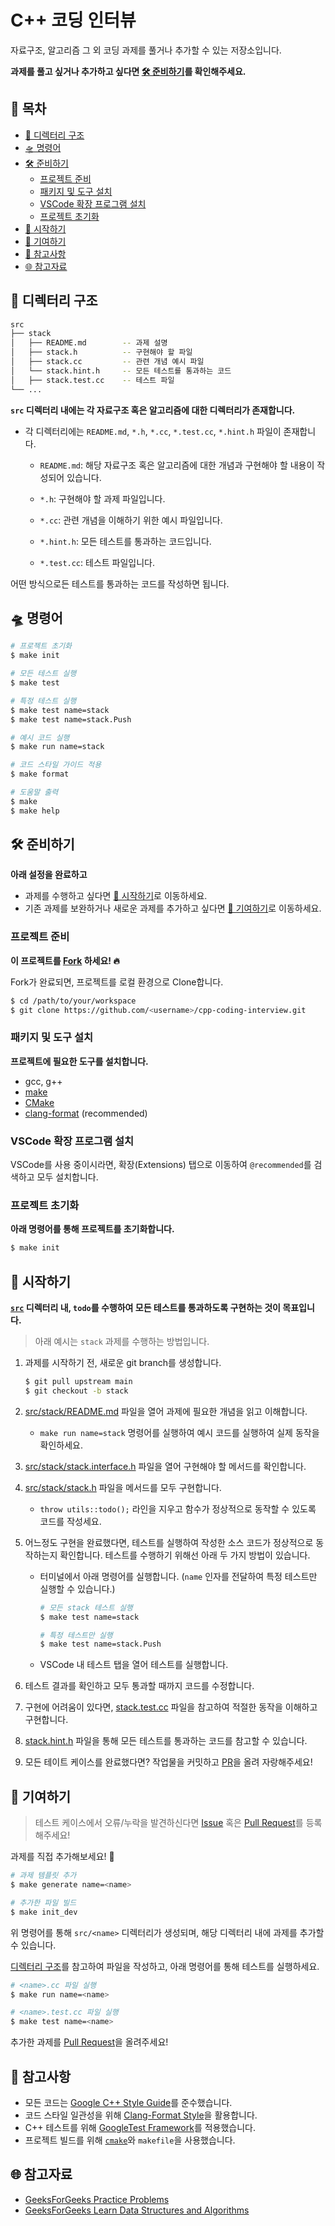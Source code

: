 # C++ 코딩 인터뷰 <!-- omit in toc -->

자료구조, 알고리즘 그 외 코딩 과제를 풀거나 추가할 수 있는 저장소입니다.

**과제를 풀고 싶거나 추가하고 싶다면 [🛠 준비하기](#-준비하기)를 확인해주세요.**

## 💬 목차 <!-- omit in toc -->

- [🌈 디렉터리 구조](#-디렉터리-구조)
- [🛸 명령어](#-명령어)
- [🛠 준비하기](#-준비하기)
  - [프로젝트 준비](#프로젝트-준비)
  - [패키지 및 도구 설치](#패키지-및-도구-설치)
  - [VSCode 확장 프로그램 설치](#vscode-확장-프로그램-설치)
  - [프로젝트 초기화](#프로젝트-초기화)
- [🎉 시작하기](#-시작하기)
- [👥 기여하기](#-기여하기)
- [📝 참고사항](#-참고사항)
- [🌐 참고자료](#-참고자료)

## 🌈 디렉터리 구조

```bash
src
├── stack
│   ├── README.md        -- 과제 설명
│   ├── stack.h          -- 구현해야 할 파일
│   ├── stack.cc         -- 관련 개념 예시 파일
│   └── stack.hint.h     -- 모든 테스트를 통과하는 코드
│   ├── stack.test.cc    -- 테스트 파일
└── ...
```

**`src` 디렉터리 내에는 각 자료구조 혹은 알고리즘에 대한 디렉터리가 존재합니다.**

- 각 디렉터리에는 `README.md`, `*.h`, `*.cc`, `*.test.cc`, `*.hint.h` 파일이 존재합니다.

  - `README.md`: 해당 자료구조 혹은 알고리즘에 대한 개념과 구현해야 할 내용이 작성되어 있습니다.

  - `*.h`: 구현해야 할 과제 파일입니다.
  - `*.cc`: 관련 개념을 이해하기 위한 예시 파일입니다.
  - `*.hint.h`: 모든 테스트를 통과하는 코드입니다.
  - `*.test.cc`: 테스트 파일입니다.

어떤 방식으로든 테스트를 통과하는 코드를 작성하면 됩니다.

## 🛸 명령어

```bash
# 프로젝트 초기화
$ make init

# 모든 테스트 실행
$ make test

# 특정 테스트 실행
$ make test name=stack
$ make test name=stack.Push

# 예시 코드 실행
$ make run name=stack

# 코드 스타일 가이드 적용
$ make format

# 도움말 출력
$ make
$ make help
```

## 🛠 준비하기

**아래 설정을 완료하고**

- 과제를 수행하고 싶다면 [🎉 시작하기](#-시작하기)로 이동하세요.
- 기존 과제를 보완하거나 새로운 과제를 추가하고 싶다면 [👥 기여하기](#-기여하기)로 이동하세요.

### 프로젝트 준비

**이 프로젝트를 [Fork](https://github.com/jinyongp/cpp-coding-interview/fork) 하세요! 🔥**

Fork가 완료되면, 프로젝트를 로컬 환경으로 Clone합니다.

```bash
$ cd /path/to/your/workspace
$ git clone https://github.com/<username>/cpp-coding-interview.git
```

### 패키지 및 도구 설치

**프로젝트에 필요한 도구를 설치합니다.**

- gcc, g++
- [make](https://www.gnu.org/software/make/)
- [CMake](https://cmake.org/download/)
- [clang-format](https://clang.llvm.org/docs/ClangFormat.html) (recommended)

### VSCode 확장 프로그램 설치

VSCode를 사용 중이시라면, 확장(Extensions) 탭으로 이동하여 `@recommended`를 검색하고 모두 설치합니다.

### 프로젝트 초기화

**아래 명령어를 통해 프로젝트를 초기화합니다.**

```bash
$ make init
```

## 🎉 시작하기

**[`src`](./src) 디렉터리 내, `todo`를 수행하여 모든 테스트를 통과하도록 구현하는 것이 목표입니다.**

>아래 예시는 `stack` 과제를 수행하는 방법입니다.

1. 과제를 시작하기 전, 새로운 git branch를 생성합니다.

   ```bash
   $ git pull upstream main
   $ git checkout -b stack
   ```
2. [src/stack/README.md](./src/stack/README.md) 파일을 열어 과제에 필요한 개념을 읽고 이해합니다.
   - `make run name=stack` 명령어를 실행하여 예시 코드를 실행하여 실제 동작을 확인하세요.
3. [src/stack/stack.interface.h](./src/stack/stack.interface.h) 파일을 열어 구현해야 할 메서드를 확인합니다.
4. [src/stack/stack.h](./src/stack/stack.h) 파일을 메서드를 모두 구현합니다.
   - `throw utils::todo();` 라인을 지우고 함수가 정상적으로 동작할 수 있도록 코드를 작성세요.
5. 어느정도 구현을 완료했다면, 테스트를 실행하여 작성한 소스 코드가 정상적으로 동작하는지 확인합니다. 테스트를 수행하기 위해선 아래 두 가지 방법이 있습니다.
   - 터미널에서 아래 명령어를 실행합니다. (`name` 인자를 전달하여 특정 테스트만 실행할 수 있습니다.)
      ```bash
      # 모든 stack 테스트 실행
      $ make test name=stack

      # 특정 테스트만 실행
      $ make test name=stack.Push
      ```
   - VSCode 내 테스트 탭을 열어 테스트를 실행합니다.
6. 테스트 결과를 확인하고 모두 통과할 때까지 코드를 수정합니다.
7. 구현에 어려움이 있다면, [stack.test.cc](./src/stack/stack.test.cc) 파일을 참고하여 적절한 동작을 이해하고 구현합니다.
8. [stack.hint.h](./src/stack/stack.hint.h.) 파일을 통해 모든 테스트를 통과하는 코드를 참고할 수 있습니다.
9. 모든 테이트 케이스를 완료했다면? 작업물을 커밋하고 [PR](https://github.com/jinyongp/cpp-coding-interview/pulls?q=is%3Apr+is%3Aopen+sort%3Aupdated-desc)을 올려 자랑해주세요!

## 👥 기여하기

>테스트 케이스에서 오류/누락을 발견하신다면 [Issue](https://github.com/jinyongp/cpp-coding-interview/issues/new) 혹은 [Pull Request](https://github.com/jinyongp/cpp-coding-interview/pulls?q=is%3Apr+is%3Aopen+sort%3Aupdated-desc)를 등록해주세요!

과제를 직접 추가해보세요! 🚀

```bash
# 과제 템플릿 추가
$ make generate name=<name>

# 추가한 파일 빌드
$ make init_dev
```

위 명령어를 통해 `src/<name>` 디렉터리가 생성되며, 해당 디렉터리 내에 과제를 추가할 수 있습니다.

[디렉터리 구조](#-디렉터리-구조)를 참고하여 파일을 작성하고, 아래 명령어를 통해 테스트를 실행하세요.

```bash
# <name>.cc 파일 실행
$ make run name=<name>

# <name>.test.cc 파일 실행
$ make test name=<name>
```

추가한 과제를 [Pull Request](https://github.com/jinyongp/cpp-coding-interview/pulls?q=is%3Apr+is%3Aopen+sort%3Aupdated-desc)을 올려주세요!

## 📝 참고사항

- 모든 코드는 [Google C++ Style Guide](https://google.github.io/styleguide/cppguide.html)를 준수했습니다.
- 코드 스타일 일관성을 위해 [Clang-Format Style](https://clang.llvm.org/docs/ClangFormatStyleOptions.html)을 활용합니다.
- C++ 테스트를 위해 [GoogleTest Framework](https://github.com/google/googletest)를 적용했습니다.
- 프로젝트 빌드를 위해 [`cmake`](https://cmake.org/)와 `makefile`을 사용했습니다.

## 🌐 참고자료

- [GeeksForGeeks Practice Problems](https://practice.geeksforgeeks.org/explore/?page=1)
- [GeeksForGeeks Learn Data Structures and Algorithms](https://www.geeksforgeeks.org/learn-data-structures-and-algorithms-dsa-tutorial/)
